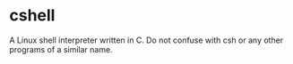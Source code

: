 # cshell
A Linux shell interpreter written in C. Do not confuse with csh or any other programs of a similar name. 
